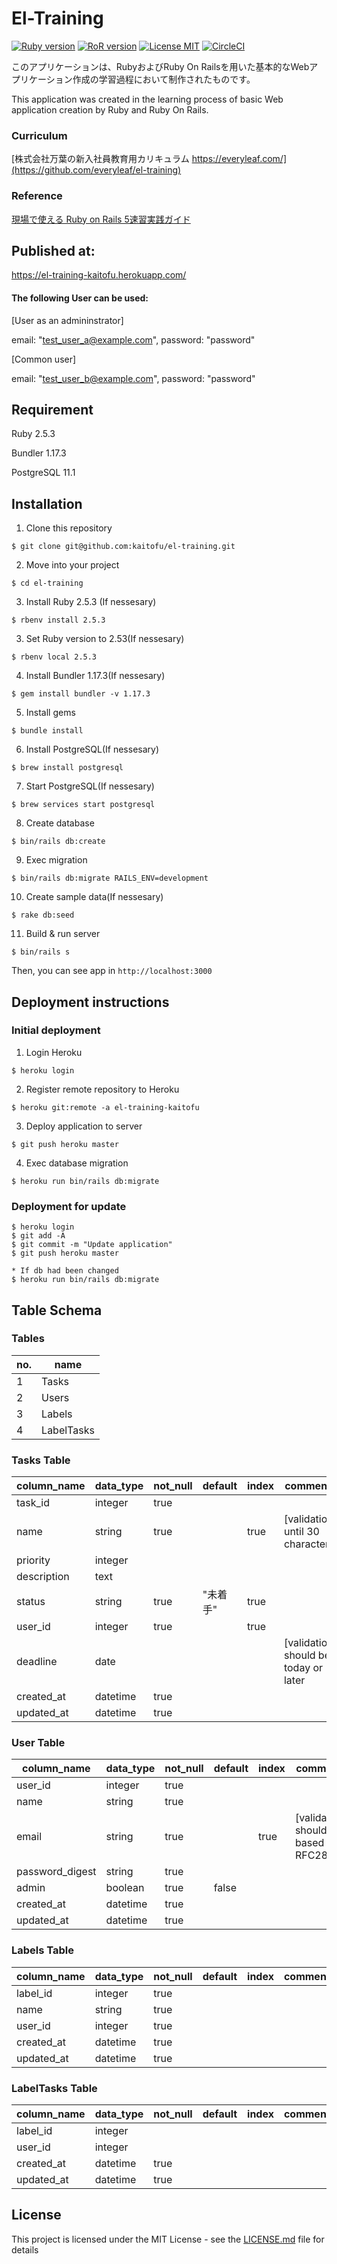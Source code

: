 # El-Training
[![Ruby version](https://img.shields.io/badge/Ruby-2.5.3-red.svg)]()
[![RoR version](https://img.shields.io/badge/Ruby%20on%20Rails-5.2.2-red.svg)]()
[![License MIT](https://img.shields.io/badge/License-MIT-lightgrey.svg)]()
[![CircleCI](https://img.shields.io/circleci/project/github/kaitofu/el-training.svg)]()

このアプリケーションは、RubyおよびRuby On Railsを用いた基本的なWebアプリケーション作成の学習過程において制作されたものです。

This application was created in the learning process of basic Web application creation by Ruby and Ruby On Rails.

### Curriculum
[株式会社万葉の新入社員教育用カリキュラム https://everyleaf.com/](https://github.com/everyleaf/el-training)

### Reference
[現場で使える Ruby on Rails 5速習実践ガイド](https://www.amazon.co.jp/%E7%8F%BE%E5%A0%B4%E3%81%A7%E4%BD%BF%E3%81%88%E3%82%8B-Ruby-Rails-5%E9%80%9F%E7%BF%92%E5%AE%9F%E8%B7%B5%E3%82%AC%E3%82%A4%E3%83%89-%E5%A4%A7%E5%A0%B4%E5%AF%A7%E5%AD%90/dp/4839962227)

## Published at:
https://el-training-kaitofu.herokuapp.com/

#### The following User can be used:


[User as an admininstrator]

email: "test_user_a@example.com",  password: "password"

[Common user] 

email: "test_user_b@example.com",  password: "password"
  

## Requirement
Ruby 2.5.3

Bundler 1.17.3

PostgreSQL 11.1

## Installation

1. Clone this repository
```
$ git clone git@github.com:kaitofu/el-training.git
```

2. Move into your project
```
$ cd el-training
```

3. Install Ruby 2.5.3 (If nessesary) 
```
$ rbenv install 2.5.3
```

3. Set Ruby version to 2.53(If nessesary)
```
$ rbenv local 2.5.3
```

4. Install Bundler 1.17.3(If nessesary)
```
$ gem install bundler -v 1.17.3
```

5. Install gems
```
$ bundle install
```

6. Install PostgreSQL(If nessesary)
```
$ brew install postgresql
```

7. Start PostgreSQL(If nessesary)
```
$ brew services start postgresql
```

8. Create database
```
$ bin/rails db:create
```

9. Exec migration
```
$ bin/rails db:migrate RAILS_ENV=development
```

10. Create sample data(If nessesary)
```
$ rake db:seed
```

11. Build & run server
```
$ bin/rails s
```
Then, you can see app in `http://localhost:3000`


## Deployment instructions
### Initial deployment
1. Login Heroku
```
$ heroku login
```

2. Register remote repository to Heroku
```
$ heroku git:remote -a el-training-kaitofu
```

3. Deploy application to server
```
$ git push heroku master
```

4. Exec database migration
```
$ heroku run bin/rails db:migrate
```

### Deployment for update
```
$ heroku login
$ git add -A
$ git commit -m "Update application"
$ git push heroku master

* If db had been changed
$ heroku run bin/rails db:migrate
```

## Table Schema

### Tables
| no. | name  |
| --- | ----- |
| 1   | Tasks  |
| 2   | Users  |
| 3   | Labels |
| 4   | LabelTasks |


### Tasks Table
| column_name | data_type | not_null | default | index | comments                                       |
| ----------- | --------- | -------- | ------- | ----- | ---------------------------------------------- |
| task_id     | integer   | true     |         |       |                                                |
| name        | string    | true     |         | true  | [validation] until 30 character      s         |
| priority    | integer   |          |         |       |                                                |
| description | text      |          |         |       |                                                |
| status      | string    | true     | "未着手" | true  |                                                |
| user_id     | integer   | true     |         | true  |                                                |
| deadline    | date      |          |         |       | [validation] should be today or later          |
| created_at  | datetime  | true     |         |       |                                                |
| updated_at  | datetime  | true     |         |       |                                                |

### User Table
| column_name     | data_type | not_null | default | index | comments |
| --------------- | --------- | -------- | ------- | ----- | -------- |
| user_id         | integer   | true     |         |       |          |
| name            | string    | true     |         |       |          |
| email           | string    | true     |         | true  | [validation] should be based on RFC2822 |
| password_digest | string    | true     |         |       |          |
| admin           | boolean   | true     | false   |       |          |
| created_at      | datetime  | true     |         |       |          |
| updated_at      | datetime  | true     |         |       |          |


### Labels Table
| column_name | data_type | not_null | default | index | comments |
| ----------- | --------- | -------- | ------- | ----- | -------- |
| label_id    | integer   | true     |         |       |          |
| name        | string    | true     |         |       |          |
| user_id     | integer   | true     |         |       |          |
| created_at  | datetime  | true     |         |       |          |
| updated_at  | datetime  | true     |         |       |          |

### LabelTasks Table
| column_name | data_type | not_null | default | index | comments |
| ----------- | --------- | -------- | ------- | ----- | -------- |
| label_id    | integer   |          |         |       |          |
| user_id     | integer   |          |         |       |          |
| created_at  | datetime  | true     |         |       |          |
| updated_at  | datetime  | true     |         |       |          |

## License
This project is licensed under the MIT License - see the [LICENSE.md](https://github.com/kaitofu/el-training/blob/master/LICENSE.md) file for details
